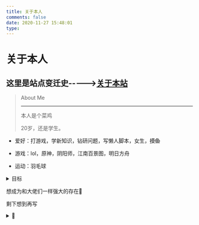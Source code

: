 ```yaml
---
title: 关于本人
comments: false
date: 2020-11-27 15:48:01
type: 
---
```


# 关于本人

## 这里是站点变迁史----->[关于本站](/about/site.html)

> About Me
>
> ---
>
> 本人是个菜鸡
>
> 20岁，还是学生。

- 爱好：打游戏，学新知识，钻研问题，写懒人脚本，女生，~~摸鱼~~

- 游戏：lol，原神，阴阳师，江南百景图，明日方舟

- 运动：羽毛球

<details>
<summary>目标</summary>
短期目标：进入buu单项WEB排行榜第一页</br>
长期目标：在CTF比赛中独立拿下题目</br>
未来目标：成为一名网络安全工程师</br>
</details>



想成为和大佬们一样强大的存在👀

剩下想到再写

<details>
<summary>👀</summary>
原神(天空岛)：方啵啵 uid:104210713</br>
明日方舟(官服)：浅伴独蓝#6196</br>
阴阳师(官服)：丶浅伴独蓝 id:784746</br>
<del>江南百景图(ios)：方啵啵 账号:mlcf7rrfgly</del> 长草惹</br>
<del>剑网三：剑胆琴心 方啵啵</del> 草几米高惹
</details>


